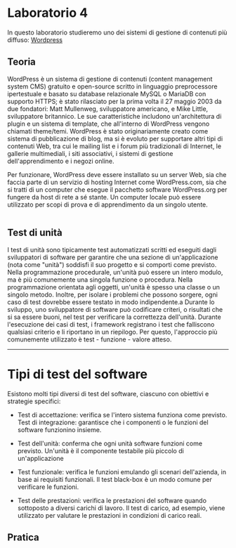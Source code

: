 # Laboratorio 4
In questo laboratorio studieremo uno dei sistemi di gestione di contenuti più diffuso: [Wordpress](https://wordpress.com)

## Teoria
WordPress è un sistema di gestione di contenuti (content management system CMS) gratuito e open-source scritto in linguaggio preprocessore ipertestuale e basato su database relazionale MySQL o MariaDB con supporto HTTPS; è stato rilasciato per la prima volta il 27 maggio 2003 da due fondatori: Matt Mullenweg, sviluppatore americano, e Mike Little, sviluppatore britannico. Le sue caratteristiche includono un'architettura di plugin e un sistema di template, che all'interno di WordPress vengono chiamati theme/temi. WordPress è stato originariamente creato come sistema di pubblicazione di blog, ma si è evoluto per supportare altri tipi di contenuti Web, tra cui le mailing list e i forum più tradizionali di Internet, le gallerie multimediali, i siti associativi, i sistemi di gestione dell'apprendimento e i negozi online. 

Per funzionare, WordPress deve essere installato su un server Web, sia che faccia parte di un servizio di hosting Internet come WordPress.com, sia che si tratti di un computer che esegue il pacchetto software WordPress.org per fungere da host di rete a sé stante. Un computer locale può essere utilizzato per scopi di prova e di apprendimento da un singolo utente.

```
```



## Test di unità
I test di unità sono tipicamente test automatizzati scritti ed eseguiti dagli sviluppatori di software per garantire che una sezione di un'applicazione (nota come "unità") soddisfi il suo progetto e si comporti come previsto. Nella programmazione procedurale, un'unità può essere un intero modulo, ma è più comunemente una singola funzione o procedura. Nella programmazione orientata agli oggetti, un'unità è spesso una classe o un singolo metodo.  Inoltre, per isolare i problemi che possono sorgere, ogni caso di test dovrebbe essere testato in modo indipendente.a
Durante lo sviluppo, uno sviluppatore di software può codificare criteri, o risultati che si sa essere buoni, nel test per verificare la correttezza dell'unità. Durante l'esecuzione dei casi di test, i framework registrano i test che falliscono qualsiasi criterio e li riportano in un riepilogo. Per questo, l'approccio più comunemente utilizzato è test - funzione - valore atteso.


---

# Tipi di test del software
Esistono molti tipi diversi di test del software, ciascuno con obiettivi e strategie specifici:

- Test di accettazione: verifica se l'intero sistema funziona come previsto.
Test di integrazione: garantisce che i componenti o le funzioni del software funzionino insieme.

- Test dell'unità: conferma che ogni unità software funzioni come previsto. Un'unità è il componente testabile più piccolo di un'applicazione

- Test funzionale: verifica le funzioni emulando gli scenari dell'azienda, in base ai requisiti funzionali. Il test black-box è un modo comune per verificare le funzioni.

- Test delle prestazioni: verifica le prestazioni del software quando sottoposto a diversi carichi di lavoro. Il test di carico, ad esempio, viene utilizzato per valutare le prestazioni in condizioni di carico reali.


## Pratica
